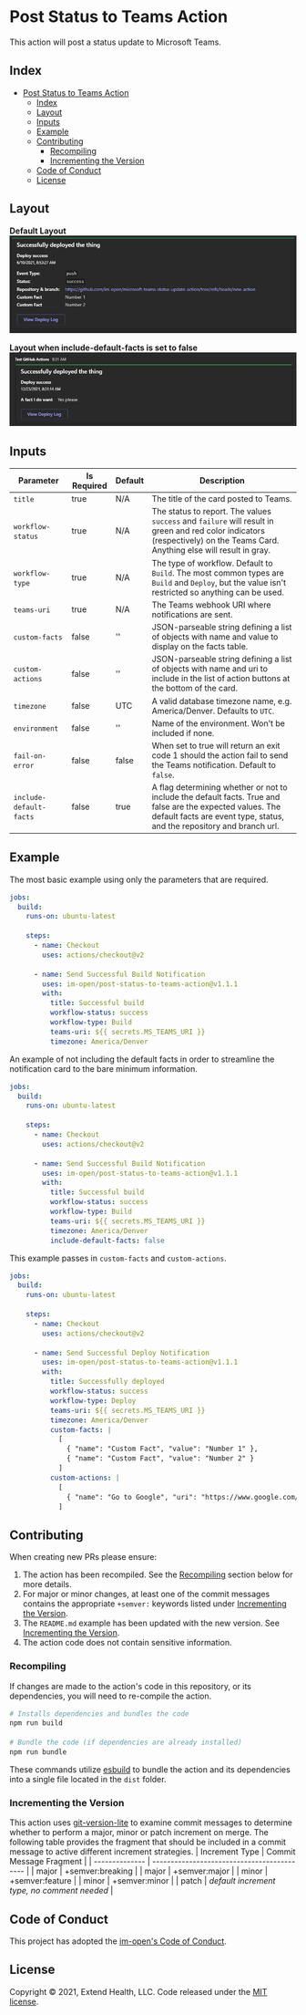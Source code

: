 # Post Status to Teams Action

This action will post a status update to Microsoft Teams.
    
## Index 

- [Post Status to Teams Action](#post-status-to-teams-action)
  - [Index](#index)
  - [Layout](#layout)
  - [Inputs](#inputs)
  - [Example](#example)
  - [Contributing](#contributing)
    - [Recompiling](#recompiling)
    - [Incrementing the Version](#incrementing-the-version)
  - [Code of Conduct](#code-of-conduct)
  - [License](#license)

## Layout

**Default Layout**
![](images/Teams_Notification_Card.PNG)

**Layout when include-default-facts is set to false**
![](images/notification-without-default-facts.png)

## Inputs
| Parameter               | Is Required | Default | Description                                                                                                                                                                          |
| ----------------------- | ----------- | ------- | ------------------------------------------------------------------------------------------------------------------------------------------------------------------------------------ |
| `title`                 | true        | N/A     | The title of the card posted to Teams.                                                                                                                                               |
| `workflow-status`       | true        | N/A     | The status to report. The values `success` and `failure` will result in green and red color indicators (respectively) on the Teams Card. Anything else will result in gray.          |
| `workflow-type`         | true        | N/A     | The type of workflow. Default to `Build`. The most common types are `Build` and `Deploy`, but the value isn't restricted so anything can be used.                                    |
| `teams-uri`             | true        | N/A     | The Teams webhook URI where notifications are sent.                                                                                                                                  |
| `custom-facts`          | false       | ''      | JSON-parseable string defining a list of objects with name and value to display on the facts table.                                                                                  |
| `custom-actions`        | false       | ''      | JSON-parseable string defining a list of objects with name and uri to include in the list of action buttons at the bottom of the card.                                               |
| `timezone`              | false       | UTC     | A valid database timezone name, e.g. America/Denver. Defaults to `UTC`.                                                                                                              |
| `environment`           | false       | ''      | Name of the environment. Won't be included if none.                                                                                                                                  |
| `fail-on-error`         | false       | false   | When set to true will return an exit code 1 should the action fail to send the Teams notification. Default to `false`.                                                               |
| `include-default-facts` | false       | true    | A flag determining whether or not to include the default facts. True and false are the expected values. The default facts are event type, status, and the repository and branch url. |


## Example

The most basic example using only the parameters that are required.
```yml
jobs:
  build:
    runs-on: ubuntu-latest

    steps:
      - name: Checkout
        uses: actions/checkout@v2

      - name: Send Successful Build Notification
        uses: im-open/post-status-to-teams-action@v1.1.1
        with:
          title: Successful build
          workflow-status: success
          workflow-type: Build
          teams-uri: ${{ secrets.MS_TEAMS_URI }}
          timezone: America/Denver
```

An example of not including the default facts in order to streamline the notification card to the bare minimum information.
```yml
jobs:
  build:
    runs-on: ubuntu-latest

    steps:
      - name: Checkout
        uses: actions/checkout@v2

      - name: Send Successful Build Notification
        uses: im-open/post-status-to-teams-action@v1.1.1
        with:
          title: Successful build
          workflow-status: success
          workflow-type: Build
          teams-uri: ${{ secrets.MS_TEAMS_URI }}
          timezone: America/Denver
          include-default-facts: false
```

This example passes in `custom-facts` and `custom-actions`.
```yml
jobs:
  build:
    runs-on: ubuntu-latest

    steps:
      - name: Checkout
        uses: actions/checkout@v2

      - name: Send Successful Deploy Notification
        uses: im-open/post-status-to-teams-action@v1.1.1
        with:
          title: Successfully deployed
          workflow-status: success
          workflow-type: Deploy
          teams-uri: ${{ secrets.MS_TEAMS_URI }}
          timezone: America/Denver
          custom-facts: |
            [
              { "name": "Custom Fact", "value": "Number 1" },
              { "name": "Custom Fact", "value": "Number 2" }
            ]
          custom-actions: |
            [
              { "name": "Go to Google", "uri": "https://www.google.com/" }
            ]
```

## Contributing

When creating new PRs please ensure:
1. The action has been recompiled.  See the [Recompiling](#recompiling) section below for more details.
2. For major or minor changes, at least one of the commit messages contains the appropriate `+semver:` keywords listed under [Incrementing the Version](#incrementing-the-version).
3. The `README.md` example has been updated with the new version.  See [Incrementing the Version](#incrementing-the-version).
4. The action code does not contain sensitive information.

### Recompiling

If changes are made to the action's code in this repository, or its dependencies, you will need to re-compile the action.

```sh
# Installs dependencies and bundles the code
npm run build

# Bundle the code (if dependencies are already installed)
npm run bundle
```

These commands utilize [esbuild](https://esbuild.github.io/getting-started/#bundling-for-node) to bundle the action and
its dependencies into a single file located in the `dist` folder.

### Incrementing the Version

This action uses [git-version-lite] to examine commit messages to determine whether to perform a major, minor or patch increment on merge.  The following table provides the fragment that should be included in a commit message to active different increment strategies.
| Increment Type | Commit Message Fragment                     |
| -------------- | ------------------------------------------- |
| major          | +semver:breaking                            |
| major          | +semver:major                               |
| minor          | +semver:feature                             |
| minor          | +semver:minor                               |
| patch          | *default increment type, no comment needed* |

## Code of Conduct

This project has adopted the [im-open's Code of Conduct](https://github.com/im-open/.github/blob/master/CODE_OF_CONDUCT.md).

## License

Copyright &copy; 2021, Extend Health, LLC. Code released under the [MIT license](LICENSE).

[git-version-lite]: https://github.com/im-open/git-version-lite
